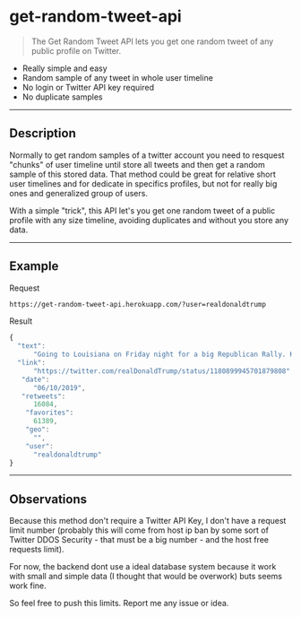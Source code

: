 # get-random-tweet-api
> The Get Random Tweet API lets you get one random tweet of any public profile on Twitter.

- Really simple and easy
- Random sample of any tweet in whole user timeline
- No login or Twitter API key required
- No duplicate samples

---
## Description

Normally to get random samples of a twitter account you need to resquest "chunks" of user timeline until store all tweets and then get a random sample of this stored data. That method could be great for relative short user timelines and for dedicate in specifics profiles, but not for really big ones and generalized group of users.

With a simple "trick", this API let's you get one random tweet of a public profile with any size timeline, avoiding duplicates and without you store any data.

---
## Example
Request
```html
https://get-random-tweet-api.herokuapp.com/?user=realdonaldtrump
```
Result
```javascript
{
  "text":
      "Going to Louisiana on Friday night for a big Republican Rally. Keep Democrat Governor Edwards under 50%, force a runoff, and have a great new Republican Governor! Voting on Saturday. Information for Rally to follow.",
  "link":
      "https://twitter.com/realDonaldTrump/status/1180899945701879808",
   "date":
      "06/10/2019",
   "retweets":
      16084,
    "favorites":
      61389,
    "geo":
      "",
    "user":
      "realdonaldtrump"
}
```
---

## Observations
Because this method don't require a Twitter API Key, I don't have a request limit number (probably this will come from host ip ban by some sort of Twitter DDOS Security - that must be a big number - and the host free requests limit). 

For now, the backend dont use a ideal database system because it work with small and simple data (I thought that would be overwork) buts seems work fine.

So feel free to push this limits. Report me any issue or idea.
